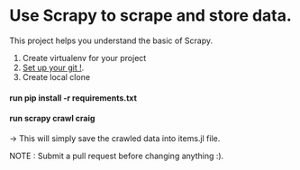 # Use Scrapy to scrape and store data.
This project helps you understand the basic of Scrapy. 

1. Create virtualenv for your project
2. [Set up your git !](https://help.github.com/articles/set-up-git).
3. Create local clone

#### run pip install -r requirements.txt

#### run scrapy crawl craig

-> This will simply save the crawled data into items.jl file.



NOTE : 
Submit a pull request before changing anything :).